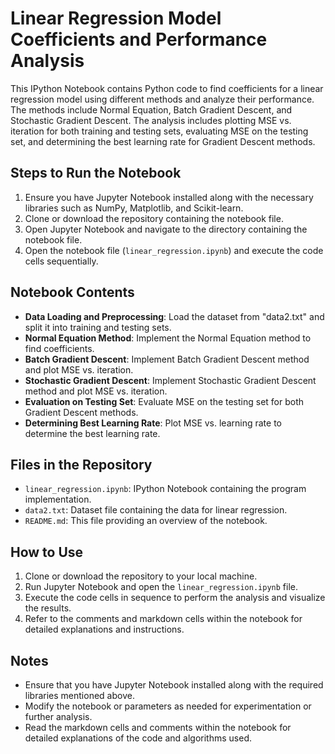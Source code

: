# Linear Regression Model Coefficients and Performance Analysis

This IPython Notebook contains Python code to find coefficients for a linear regression model using different methods and analyze their performance. The methods include Normal Equation, Batch Gradient Descent, and Stochastic Gradient Descent. The analysis includes plotting MSE vs. iteration for both training and testing sets, evaluating MSE on the testing set, and determining the best learning rate for Gradient Descent methods.

## Steps to Run the Notebook

1. Ensure you have Jupyter Notebook installed along with the necessary libraries such as NumPy, Matplotlib, and Scikit-learn.
2. Clone or download the repository containing the notebook file.
3. Open Jupyter Notebook and navigate to the directory containing the notebook file.
4. Open the notebook file (`linear_regression.ipynb`) and execute the code cells sequentially.

## Notebook Contents

- **Data Loading and Preprocessing**: Load the dataset from "data2.txt" and split it into training and testing sets.
- **Normal Equation Method**: Implement the Normal Equation method to find coefficients.
- **Batch Gradient Descent**: Implement Batch Gradient Descent method and plot MSE vs. iteration.
- **Stochastic Gradient Descent**: Implement Stochastic Gradient Descent method and plot MSE vs. iteration.
- **Evaluation on Testing Set**: Evaluate MSE on the testing set for both Gradient Descent methods.
- **Determining Best Learning Rate**: Plot MSE vs. learning rate to determine the best learning rate.

## Files in the Repository

- `linear_regression.ipynb`: IPython Notebook containing the program implementation.
- `data2.txt`: Dataset file containing the data for linear regression.
- `README.md`: This file providing an overview of the notebook.

## How to Use

1. Clone or download the repository to your local machine.
2. Run Jupyter Notebook and open the `linear_regression.ipynb` file.
3. Execute the code cells in sequence to perform the analysis and visualize the results.
4. Refer to the comments and markdown cells within the notebook for detailed explanations and instructions.

## Notes

- Ensure that you have Jupyter Notebook installed along with the required libraries mentioned above.
- Modify the notebook or parameters as needed for experimentation or further analysis.
- Read the markdown cells and comments within the notebook for detailed explanations of the code and algorithms used.
